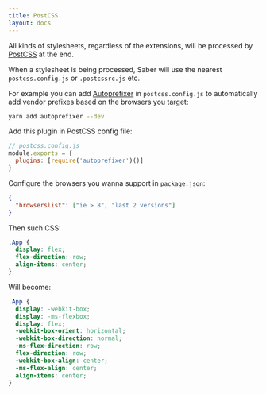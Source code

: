 ```yaml
---
title: PostCSS
layout: docs
---
```


All kinds of stylesheets, regardless of the extensions, will be processed by [PostCSS](https://postcss.org/) at the end.

When a stylesheet is being processed, Saber will use the nearest `postcss.config.js` or `.postcssrc.js` etc.

For example you can add [Autoprefixer](https://github.com/postcss/autoprefixer) in `postcss.config.js` to automatically add vendor prefixes based on the browsers you target:

```bash
yarn add autoprefixer --dev
```

Add this plugin in PostCSS config file:

```js
// postcss.config.js
module.exports = {
  plugins: [require('autoprefixer')()]
}
```

Configure the browsers you wanna support in `package.json`:

```json
{
  "browserslist": ["ie > 8", "last 2 versions"]
}
```

Then such CSS:

```css
.App {
  display: flex;
  flex-direction: row;
  align-items: center;
}
```

Will become:

```css
.App {
  display: -webkit-box;
  display: -ms-flexbox;
  display: flex;
  -webkit-box-orient: horizontal;
  -webkit-box-direction: normal;
  -ms-flex-direction: row;
  flex-direction: row;
  -webkit-box-align: center;
  -ms-flex-align: center;
  align-items: center;
}
```
